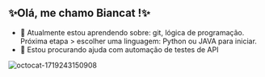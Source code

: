 ## ✨Olá, me chamo Biancat !✨

- 🌱 Atualmente estou aprendendo sobre: git, lógica de programação. Próxima etapa > escolher uma linguagem: Python ou JAVA para iniciar.
- 🤔 Estou procurando ajuda com automação de testes de API

![octocat-1719243150908](https://github.com/bianca-cs/bianca-cs/assets/172831654/d9b8362c-e3a7-4056-8996-4996dbc50aa0)


<!--
**bianca-cs/bianca-cs** is a ✨ _special_ ✨ repository because its `README.md` (this file) appears on your GitHub profile.

Here are some ideas to get you started:

- 🔭 I’m currently working on ...
- 🌱 I’m currently learning ...
- 👯 I’m looking to collaborate on ...
- 🤔 I’m looking for help with ...
- 💬 Ask me about ...
- 📫 How to reach me: ...
- 😄 Pronouns: ...
- ⚡ Fun fact: ...

<div>
<a href="https://github.com/bianca-cs/bianca-cs">
<img loading="lazy" height="180em" src="https://github-readme-stats.vercel.app/api/top-langs/?username=seu-usuário-aqui&layout=compact&langs_count=7&theme=dracula"/>
<img loading="lazy" height="180em" src="https://github-readme-stats.vercel.app/api?username=seu-usuário-aqui&show_icons=true&theme=dracula&include_all_commits=true&count_private=true"/>
</div>
-->


